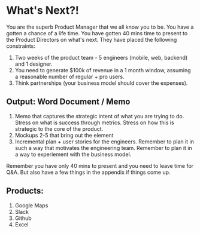 # What's Next?!

You are the superb Product Manager that we all know you to be. You have a gotten a chance of a life time. You have gotten 40 mins time to present to the Product Directors on what's next. They have placed the following constraints:

1) Two weeks of the product team - 5 engineers (mobile, web, backend) and 1 designer.
2) You need to generate $100k of revenue in a 1 month window, assuming a reasonable number of regular + pro users.
3) Think partnerships (your business model should cover the expenses).

## Output: Word Document / Memo

1) Memo that captures the strategic intent of what you are trying to do. Stress on what is success through metrics. Stress on how this is strategic to the core of the product.
2) Mockups 2-5 that bring out the element
3) Incremental plan + user stories for the engineers. Remember to plan it in such a way that motivates the engineering team. Remember to plan it in a way to experiement with the business model.

Remember you have only 40 mins to present and you need to leave time for Q&A. But also have a few things in the appendix if things come up.

## Products:
1) Google Maps
2) Slack
3) Github
4) Excel
